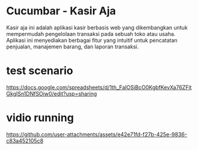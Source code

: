 # Cucumbar - Kasir Aja

Kasir aja ini adalah aplikasi kasir berbasis web yang dikembangkan untuk mempermudah pengelolaan transaksi pada sebuah toko atau usaha. Aplikasi ini menyediakan berbagai fitur yang intuitif untuk pencatatan penjualan, manajemen barang, dan laporan transaksi.

# test scenario
https://docs.google.com/spreadsheets/d/1th_FaIOSiBcO0KgbfKevXa76ZFitGkgISn1DNfSOiw0/edit?usp=sharing
# vidio running
https://github.com/user-attachments/assets/e42e71fd-f27b-425e-9836-c83a452105c8

